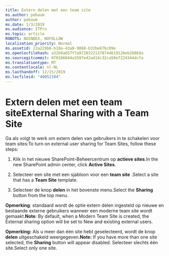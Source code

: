 ```yaml
---
title: Extern delen met een team site
ms.author: pebaum
author: pebaum
ms.date: 1/3/2019
ms.audience: ITPro
ms.topic: article
ROBOTS: NOINDEX, NOFOLLOW
localization_priority: Normal
ms.assetid: 22a229b6-b18a-43a8-9868-b32be87bc09e
ms.openlocfilehash: a32b9a657f7a97203221378744619120eb28868a
ms.sourcegitcommit: 0f0186044a3597e42ad14c32ca58e7224344dcfa
ms.translationtype: MT
ms.contentlocale: nl-NL
ms.lasthandoff: 12/15/2019
ms.locfileid: "40052104"
---
```

# <a name="external-sharing-with-a-team-site"></a><span data-ttu-id="f58fe-102">Extern delen met een team site</span><span class="sxs-lookup"><span data-stu-id="f58fe-102">External Sharing with a Team Site</span></span>

<span data-ttu-id="f58fe-103">Ga als volgt te werk om extern delen van gebruikers in te schakelen voor team sites:</span><span class="sxs-lookup"><span data-stu-id="f58fe-103">To turn on external user sharing for Team Sites, follow these steps:</span></span> 
  
1. <span data-ttu-id="f58fe-104">Klik in het nieuwe SharePoint-Beheercentrum op **actieve sites**.</span><span class="sxs-lookup"><span data-stu-id="f58fe-104">In the new SharePoint admin center, click **Active Sites**.</span></span>
  
2. <span data-ttu-id="f58fe-105">Selecteer een site met een sjabloon voor een **team site** .</span><span class="sxs-lookup"><span data-stu-id="f58fe-105">Select a site that has a **Team Site** template.</span></span> 
  
3. <span data-ttu-id="f58fe-106">Selecteer de knop **delen** in het bovenste menu.</span><span class="sxs-lookup"><span data-stu-id="f58fe-106">Select the **Sharing** button from the top menu.</span></span> 
  
 <span data-ttu-id="f58fe-107">**Opmerking**: standaard wordt de optie extern delen ingesteld op nieuwe en bestaande externe gebruikers wanneer een moderne team site wordt gemaakt.</span><span class="sxs-lookup"><span data-stu-id="f58fe-107">**Note**: By default, when a Modern Team Site is created, the External sharing option will be set to New and existing external users.</span></span> 
  
 <span data-ttu-id="f58fe-108">**Opmerking:** Als u meer dan één site hebt geselecteerd, wordt de knop **delen** uitgeschakeld weergegeven.</span><span class="sxs-lookup"><span data-stu-id="f58fe-108">**Note:** If you have more than one site selected, the **Sharing** button will appear disabled.</span></span> <span data-ttu-id="f58fe-109">Selecteer slechts één site.</span><span class="sxs-lookup"><span data-stu-id="f58fe-109">Select only one site.</span></span> 
  

